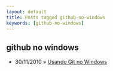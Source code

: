 ```yaml
---
layout: default
title: Posts tagged github-no-windows
keywords: [github-no-windows]
---
```

<h2 class="category">github no windows</h2>
<ul class="posts">
<li>
<p>
<span class="date">30/11/2010</span> &raquo; 
<a href="/blog/usando-git-no-windows">Usando Git no Windows</a>
</p>
</li> 
</ul>
